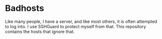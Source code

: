 # Badhosts

Like many people, I have a server, and like most others, it is often attempted
to log into. I use SSHGuard to protect myself from that. This repository
contains the hosts that ignore that.
